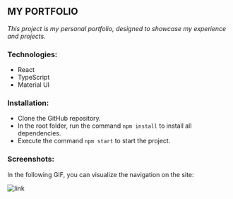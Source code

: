 ## MY PORTFOLIO

*This project is my personal portfolio, designed to showcase my experience and projects.*

### Technologies:

- React
- TypeScript
- Material UI

### Installation:

* Clone the GitHub repository.
* In the root folder, run the command `npm install` to install all dependencies.
* Execute the command `npm start` to start the project.

### Screenshots:

In the following GIF, you can visualize the navigation on the site:

![link](Portfolio.gif)
